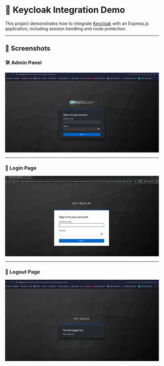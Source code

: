 # 🔐 Keycloak Integration Demo

This project demonstrates how to integrate [Keycloak](https://www.keycloak.org/) with an Express.js application, including session handling and route protection.

---

## 📸 Screenshots

### 🛠️ Admin Panel

![Admin Panel](./assets/admin%20key.png)

---

### 🔐 Login Page

![Login Page](./assets/login.png)

---

### 🚪 Logout Page

![Logout Page](./assets/logout.png)